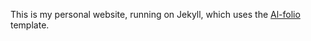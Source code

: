 This is my personal website, running on Jekyll, which uses the [Al-folio](https://alshedivat.github.io/al-folio/) template.